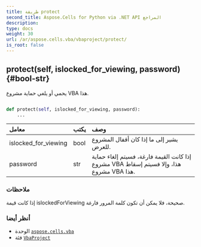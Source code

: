 ```yaml
---
title: طريقة protect
second_title: Aspose.Cells for Python via .NET API المراجع
description:
type: docs
weight: 30
url: /ar/aspose.cells.vba/vbaproject/protect/
is_root: false
---
```

##  protect(self, islocked_for_viewing, password) {#bool-str}
يحمي أو يلغي حماية مشروع VBA هذا.



```python

def protect(self, islocked_for_viewing, password):
    ...
```


| معامل| يكتب| وصف|
| :- | :- | :- |
| islocked_for_viewing | bool | يشير إلى ما إذا كان أقفال المشروع للعرض.|
| password | str | إذا كانت القيمة فارغة، فسيتم إلغاء حماية مشروع VBA هذا، وإلا فسيتم إسقاط مشروع VBA هذا.|
###  ملاحظات

إذا كانت قيمة islockedForViewing صحيحة، فلا يمكن أن تكون كلمة المرور فارغة.


###  أنظر أيضا

* الوحدة [`aspose.cells.vba`](../../)
* فئة [`VbaProject`](/cells/python-net/ar/aspose.cells.vba/vbaproject)
